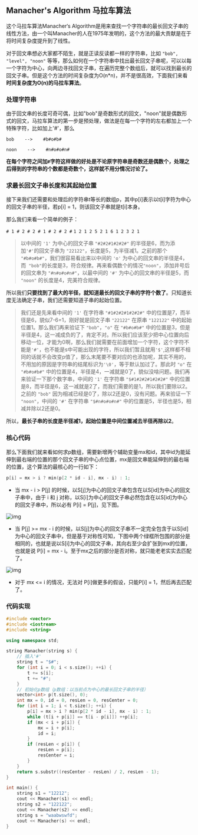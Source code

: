 ## Manacher's Algorithm 马拉车算法

这个马拉车算法Manacher‘s Algorithm是用来查找一个字符串的最长回文子串的线性方法，由一个叫Manacher的人在1975年发明的，这个方法的最大贡献是在于将时间复杂度提升到了线性。

对于回文串想必大家都不陌生，就是正读反读都一样的字符串，比如 `"bob", "level", "noon"` 等等，那么如何在一个字符串中找出最长回文子串呢，可以以每一个字符为中心，向两边寻找回文子串，在遍历完整个数组后，就可以找到最长的回文子串。但是这个方法的时间复杂度为O(n*n)，并不是很高效，下面我们来看**时间复杂度为O(n)的马拉车算法**。



### 处理字符串

由于回文串的长度可奇可偶，比如"bob"是奇数形式的回文，"noon"就是偶数形式的回文，马拉车算法的第一步是预处理，做法是在每一个字符的左右都加上一个特殊字符，比如加上'#'，那么

`bob    -->    #b#o#b#`

`noon    -->    #n#o#o#n# `

**在每个字符之间加`#`字符这样做的好处是不论原字符串是奇数还是偶数个，处理之后得到的字符串的个数都是奇数个，这样就不用分情况讨论了。**



### 求最长回文子串长度和其起始位置

接下来我们还需要和处理后的字符串t等长的数组p，其中p[i]表示以t[i]字符为中心的回文子串的半径，若p[i] = 1，则该回文子串就是t[i]本身。



那么我们来看一个简单的例子：

`# 1 # 2 # 2 # 1 # 2 # 2 #`
`1 2 1 2 5 2 1 6 1 2 3 2 1`

> 以中间的 `'1'` 为中心的回文子串 `"#2#2#1#2#2#"` 的半径是6，而为添加`'#'`的回文子串为 `"22122"`，长度是5，为半径减1。之前的那个 `"#b#o#b#"`，我们很容易看出来以中间的 `'o'` 为中心的回文串的半径是4，而` "bob"`的长度是3，符合规律。再来看偶数个的情况`"noon"`，添加井号后的回文串为 `"#n#o#o#n#"`，以最中间的 `'#'` 为中心的回文串的半径是5，而 `"noon"` 的长度是4，完美符合规律。

所以我们**只要找到了最大的半径，就知道最长的回文子串的字符个数了**。只知道长度无法确定子串，我们还需要知道子串的起始位置。   

> 我们还是先来看中间的 `'1'` 在字符串 `"#1#2#2#1#2#2#"` 中的位置是7，而半径是6，貌似7-6=1，刚好就是回文子串 `"22122"` 在原串 `"122122"` 中的起始位置1。那么我们再来验证下 `"bob"`，`"o"` 在 `"#b#o#b#"` 中的位置是3，但是半径是4，这一减成负的了，肯定不对。所以我们应该至少把中心位置向后移动一位，才能为0啊，那么我们就需要在前面增加一个字符，这个字符不能是`'#'`，也不能是s中可能出现的字符，所以我们暂且就用`'$'`,这样都不相同的话就不会改变p值了，那么末尾要不要对应的也添加呢，其实不用的，不用加的原因是字符串的结尾标识为`'\0'`，等于默认加过了。那此时 `"o"` 在 `"#b#o#b#"` 中的位置是4，半径是4，一减就是0了，貌似没啥问题。我们再来验证一下那个数字串，中间的 `'1'` 在字符串 `"$#1#2#2#1#2#2#"` 中的位置是8，而半径是6，这一减就是2了，而我们需要的是1，所以我们要除以2。之前的 `"bob"` 因为相减已经是0了，除以2还是0，没有问题。再来验证一下 `"noon"`，中间的 `'#'` 在字符串 `"$#n#o#o#n#"` 中的位置是5，半径也是5，相减并除以2还是0。

所以，**最长子串的长度是半径减1，起始位置是中间位置减去半径再除以2**。



### 核心代码

那么下面我们就来看如何求p数组，需要新增两个辅助变量mx和id，其中id为能延伸到最右端的位置的那个回文子串的中心点位置，mx是回文串能延伸到的最右端的位置，这个算法的最核心的一行如下：

```c++
p[i] = mx > i ? min(p[2 * id - i], mx - i) : 1;
```



* 当 mx - i > P[j] 的时候，以S[j]为中心的回文子串包含在以S[id]为中心的回文子串中，由于 i 和 j 对称，以S[i]为中心的回文子串必然包含在以S[id]为中心的回文子串中，所以必有 P[i] = P[j]，见下图。

![img](https://img2018.cnblogs.com/blog/391947/201809/391947-20180916233749134-798948486.png)



* 当 P[j] >= mx - i 的时候，以S[j]为中心的回文子串不一定完全包含于以S[id]为中心的回文子串中，但是基于对称性可知，下图中两个绿框所包围的部分是相同的，也就是说以S[i]为中心的回文子串，其向右至少会扩张到mx的位置，也就是说 P[i] = mx - i。至于mx之后的部分是否对称，就只能老老实实去匹配了。

![img](https://img2018.cnblogs.com/blog/391947/201809/391947-20180916233809298-960515229.png)



* 对于 mx <= i 的情况，无法对 P[i]做更多的假设，只能P[i] = 1，然后再去匹配了。



### 代码实现

```c++
#include <vector>
#include <iostream>
#include <string>

using namespace std;

string Manacher(string s) {
    // 插入'#'
    string t = "$#";
    for (int i = 0; i < s.size(); ++i) {
        t += s[i];
        t += "#";
    }
    // 初始化p数组（p数组：以当前点为中心的最长回文子串的半径）
    vector<int> p(t.size(), 0);
    int mx = 0, id = 0, resLen = 0, resCenter = 0;
    for (int i = 1; i < t.size(); ++i) {
        p[i] = mx > i ? min(p[2 * id - i], mx - i) : 1;
        while (t[i + p[i]] == t[i - p[i]]) ++p[i];
        if (mx < i + p[i]) {
            mx = i + p[i];
            id = i;
        }
        if (resLen < p[i]) {
            resLen = p[i];
            resCenter = i;
        }
    }
    return s.substr((resCenter - resLen) / 2, resLen - 1);
}

int main() {
    string s1 = "12212";
    cout << Manacher(s1) << endl;
    string s2 = "122122";
    cout << Manacher(s2) << endl;
    string s = "waabwswfd";
    cout << Manacher(s) << endl;
}
```

